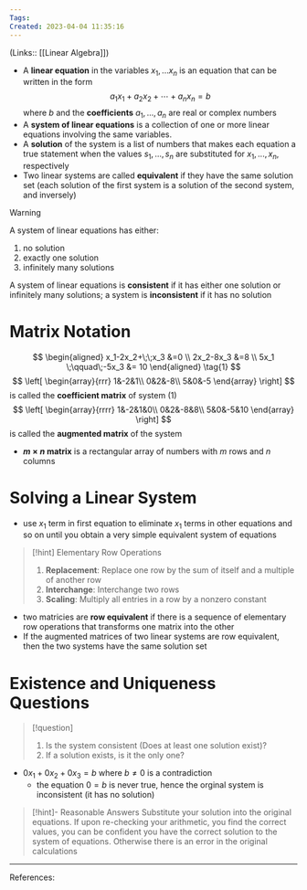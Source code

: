```yaml
---
Tags: 
Created: 2023-04-04 11:35:16
---
```

(Links:: [[Linear Algebra]])

- A **linear equation** in the variables $x_1,...x_n$ is an equation that can be written in the form $$a_1 x_1+a_2 x_2+\cdots+a_n x_n=b$$ where $b$ and the **coefficients** $a_1,...,a_n$ are real or complex numbers
- A **system of linear equations** is a collection of one or more linear equations involving the same variables.
- A **solution** of the system is a list of numbers that makes each equation a true statement when the values $s_1,...,s_n$ are substituted for $x_1,...,x_n$, respectively
- Two linear systems are called **equivalent** if they have the same solution set (each solution of the first system is a solution of the second system, and inversely)

> [!warning]
> A system of linear equations has either:
> 1. no solution
> 2. exactly one solution
> 3. infinitely many solutions
> 
> A system of linear equations is **consistent** if it has either one solution or infinitely many solutions; a system is **inconsistent** if it has no solution

# Matrix Notation
$$
\begin{aligned} 
x_1-2x_2+\;\;x_3 &=0 \\ 
2x_2-8x_3 &=8 \\ 
5x_1 \;\qquad\;-5x_3 &= 10 
\end{aligned} \tag{1}
$$
$$
\left[
\begin{array}{rrr}
1&-2&1\\
0&2&-8\\
5&0&-5
\end{array}
\right]
$$
is called the **coefficient matrix** of system $(1)$
$$
\left[
\begin{array}{rrrr}
1&-2&1&0\\
0&2&-8&8\\
5&0&-5&10
\end{array}
\right]
$$
is called the **augmented matrix** of the system
- **$m\times n$ matrix** is a rectangular array of numbers with $m$ rows and $n$ columns

# Solving a Linear System
- use $x_1$ term in first equation to eliminate $x_1$ terms in other equations and so on until you obtain a very simple equivalent system of equations

> [!hint] Elementary Row Operations
> 1. **Replacement**: Replace one row by the sum of itself and a multiple of another row
> 2. **Interchange**: Interchange two rows
> 3. **Scaling**: Multiply all entries in a row by a nonzero constant

- two matricies are **row equivalent** if there is a sequence of elementary row operations that transforms one matrix into the other
- If the augmented matrices of two linear systems are row equivalent, then the two systems have the same solution set
# Existence and Uniqueness Questions
> [!question]
> 1. Is the system consistent (Does at least one solution exist)?
> 2. If a solution exists, is it the only one?

- $0x_1+0x_2+0x_3=b$ where $b\neq 0$ is a contradiction
	- the equation $0=b$ is never true, hence the orginal system is inconsistent (it has no solution)

> [!hint]- Reasonable Answers
> Substitute your solution into the original equations. 
> If upon re-checking your arithmetic, you find the correct values, you can be confident you have the correct solution to the system of equations. Otherwise there is an error in the original calculations


---
References: